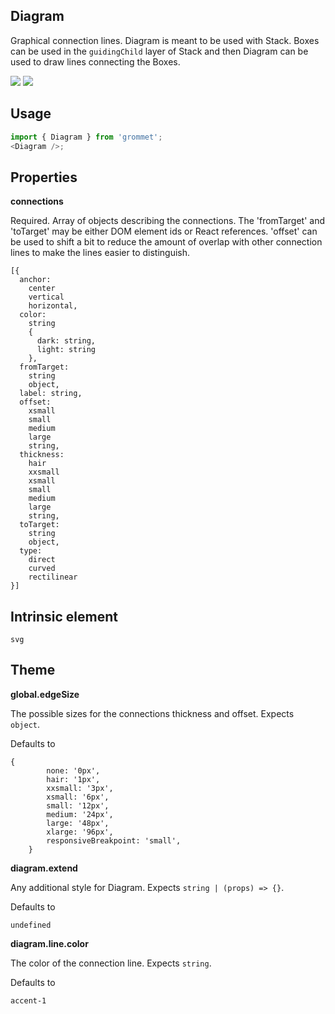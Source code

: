 ## Diagram

Graphical connection lines. Diagram is meant to be used with Stack.
Boxes can be used in the `guidingChild` layer of Stack and then
Diagram can be used to draw lines connecting the Boxes.

[![](https://cdn-images-1.medium.com/fit/c/120/120/1*TD1P0HtIH9zF0UEH28zYtw.png)](https://storybook.grommet.io/?selectedKind=Diagram&full=0&addons=0&stories=1&panelRight=0) [![](https://codesandbox.io/static/img/play-codesandbox.svg)](https://codesandbox.io/s/github/grommet/grommet-sandbox?initialpath=diagram&module=%2Fsrc%2FDiagram.js)

## Usage

```javascript
import { Diagram } from 'grommet';
<Diagram />;
```

## Properties

**connections**

Required. Array of objects describing the connections.
The 'fromTarget' and 'toTarget' may be either DOM element ids or
React references.
'offset' can be used to shift a bit to reduce the amount of overlap
with other connection lines to make the lines easier to distinguish.

```
[{
  anchor:
    center
    vertical
    horizontal,
  color:
    string
    {
      dark: string,
      light: string
    },
  fromTarget:
    string
    object,
  label: string,
  offset:
    xsmall
    small
    medium
    large
    string,
  thickness:
    hair
    xxsmall
    xsmall
    small
    medium
    large
    string,
  toTarget:
    string
    object,
  type:
    direct
    curved
    rectilinear
}]
```

## Intrinsic element

```
svg
```

## Theme

**global.edgeSize**

The possible sizes for the connections thickness and offset. Expects `object`.

Defaults to

```
{
        none: '0px',
        hair: '1px',
        xxsmall: '3px',
        xsmall: '6px',
        small: '12px',
        medium: '24px',
        large: '48px',
        xlarge: '96px',
        responsiveBreakpoint: 'small',
    }
```

**diagram.extend**

Any additional style for Diagram. Expects `string | (props) => {}`.

Defaults to

```
undefined
```

**diagram.line.color**

The color of the connection line. Expects `string`.

Defaults to

```
accent-1
```
